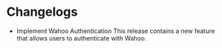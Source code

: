 # Changelogs

- Implement Wahoo Authentication
  This release contains a new feature that allows users to authenticate with Wahoo. 
  